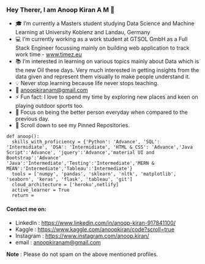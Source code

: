 ### Hey Therer, I am Anoop Kiran A M 👋


- :mortar_board: I’m currently a Masters student studying Data Science and Machine Learning at University Koblenz and Landau, Germany 
- :computer: I’m currently working as a work student at GTSOL GmbH as a Full Stack Engineer focussing mainly on building web application to track work time -  www.timez.eu
- :books: I’m interested in learning on various topics mainly about Data which is the new Oil these days. Very much interested in getting insights from the data given and represent them visually to make people understand it.
- :bulb: Never stop learning because life never stops teaching.
- :email: anoopkiranam@gmail.com
- ⚡ Fun fact: I love to spend my time by exploring new places and keen on playing outdoor sports too.
- :dart: Focus on being the better person everyday when compared to the previous day. 
- :pushpin: Scroll down to see my Pinned Repositories.



```
def anoop():
  skills_with_proficiency = {'Python': 'Advance', 'SQL': 'Intermidiate', 'DSA': 'Intermidiate', 'HTML & CSS': 'Advance','Java Script':'Advance', 'jquery':'Advance','material UI and Bootstrap':'Advance' 'Java':'Intermediate','Testing':'Intermediate','MERN & MEAN':'Intermediate','Tableau':'Intermediate'}
  tools = ['numpy', 'pandas', 'sklearn', 'nltk', 'matplotlib', 'seaborn', 'keras', 'flask', 'tableau', 'git']
  cloud_architecture = ['heroku',netlify]
  active_learner = True
  return ∞
```

#### Contact me on:
- LinkedIn : https://www.linkedin.com/in/anoop-kiran-917841100/
- Kaggle : https://www.kaggle.com/anoopkiran/code?scroll=true
- Instagram : https://www.instagram.com/anoop.kiran/
- email : anoopkiranam@gmail.com

**Note** : Please do not spam on the above mentioned profiles.
